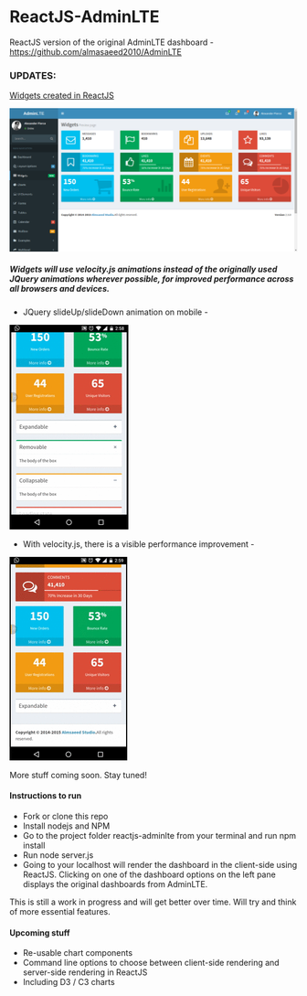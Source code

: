 # ReactJS-AdminLTE

ReactJS version of the original AdminLTE dashboard - https://github.com/almasaeed2010/AdminLTE


### UPDATES:

[Widgets created in ReactJS](./reactjs-adminlte/public/widgets)

![](./reactjs-adminlte/screenshots/widgets.png)

##### Widgets will use velocity.js animations instead of the originally used JQuery animations wherever possible, for improved performance across all browsers and devices.

- JQuery slideUp/slideDown animation on mobile - 

![](./reactjs-adminlte/screenshots/window-jquery.gif)

- With velocity.js, there is a visible performance improvement - 

![](./reactjs-adminlte/screenshots/window-velocity.gif)

More stuff coming soon. Stay tuned!


#### Instructions to run

- Fork or clone this repo
- Install nodejs and NPM
- Go to the project folder reactjs-adminlte from your terminal and run npm install
- Run node server.js
- Going to your localhost will render the dashboard in the client-side using ReactJS. Clicking on one of the dashboard options on the left pane displays the original dashboards from AdminLTE.

This is still a work in progress and will get better over time. Will try and think of more essential features.

#### Upcoming stuff

- Re-usable chart components
- Command line options to choose between client-side rendering and server-side rendering in ReactJS
- Including D3 / C3 charts 

